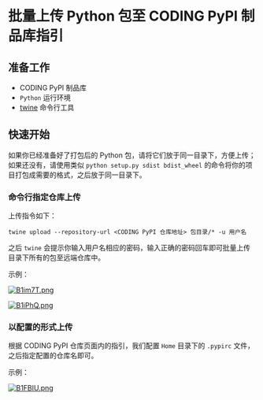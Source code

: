 # 批量上传 Python 包至 CODING PyPI 制品库指引

## 准备工作

- CODING PyPI 制品库
- `Python` 运行环境
- [twine](https://pypi.org/project/twine/) 命令行工具



## 快速开始

如果你已经准备好了打包后的 Python 包，请将它们放于同一目录下，方便上传；如果还没有，请使用类似 `python setup.py sdist bdist_wheel`  的命令将你的项目打包成需要的格式，之后放于同一目录下。



### 命令行指定仓库上传

上传指令如下：

```shell
twine upload --repository-url <CODING PyPI 仓库地址> 包目录/* -u 用户名
```

之后 `twine` 会提示你输入用户名相应的密码，输入正确的密码回车即可批量上传目录下所有的包至远端仓库中。



示例：

[![B1im7T.png](https://s1.ax1x.com/2020/10/28/B1im7T.png)](https://imgchr.com/i/B1im7T)



[![B1iPhQ.png](https://s1.ax1x.com/2020/10/28/B1iPhQ.png)](https://imgchr.com/i/B1iPhQ)



### 以配置的形式上传

根据 CODING PyPI 仓库页面内的指引，我们配置 `Home` 目录下的 `.pypirc` 文件，之后指定配置的仓库名即可。



示例：

[![B1FBIU.png](https://s1.ax1x.com/2020/10/28/B1FBIU.png)](https://imgchr.com/i/B1FBIU)

